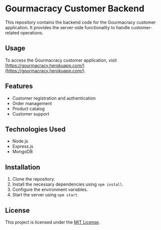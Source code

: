 # Gourmacracy Customer Backend

This repository contains the backend code for the Gourmacracy customer application. It provides the server-side functionality to handle customer-related operations.

## Usage

To access the Gourmacracy customer application, visit [https://gourmacracy.herokuapp.com/](https://gourmacracy.herokuapp.com/).

## Features

- Customer registration and authentication
- Order management
- Product catalog
- Customer support

## Technologies Used

- Node.js
- Express.js
- MongoDB

## Installation

1. Clone the repository.
2. Install the necessary dependencies using `npm install`.
3. Configure the environment variables.
4. Start the server using `npm start`.

## License

This project is licensed under the [MIT License](LICENSE).

